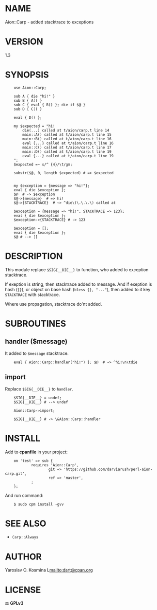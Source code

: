 # NAME

Aion::Carp - added stacktrace to exceptions

# VERSION

1.3

# SYNOPSIS

        use Aion::Carp;
        
        sub A { die "hi!" }
        sub B { A() }
        sub C { eval { B() }; die if $@ }
        sub D { C() }
        
        eval { D() };
        
        my $expected = "hi!
            die(...) called at t/aion/carp.t line 14
            main::A() called at t/aion/carp.t line 15
            main::B() called at t/aion/carp.t line 16
            eval {...} called at t/aion/carp.t line 16
            main::C() called at t/aion/carp.t line 17
            main::D() called at t/aion/carp.t line 19
            eval {...} called at t/aion/carp.t line 19
        ";
        $expected =~ s/^ {4}/\t/gm;
        
        substr($@, 0, length $expected) # => $expected
        
        
        my $exception = {message => "hi!"};
        eval { die $exception };
        $@  # -> $exception
        $@->{message}  # => hi!
        $@->{STACKTRACE}  # ~> ^die\(\.\.\.\) called at
        
        $exception = {message => "hi!", STACKTRACE => 123};
        eval { die $exception };
        $exception->{STACKTRACE} # -> 123
        
        $exception = [];
        eval { die $exception };
        $@ # --> []

# DESCRIPTION

This module replace `$SIG{__DIE__}` to function, who added to exception stacktrace.

If exeption is string, then stacktrace added to message. And if exeption is hash (`{}`), or object on base hash (`bless {}, "..."`), then added to it key `STACKTRACE` with stacktrace.

Where use propagation, stacktrace do'nt added.

# SUBROUTINES

## handler ($message)

It added to `$message` stacktrace.

        eval { Aion::Carp::handler("hi!") }; $@  # ~> ^hi!\n\tdie

## import

Replace `$SIG{__DIE__}` to `handler`.

        $SIG{__DIE__} = undef;
        $SIG{__DIE__} # --> undef
        
        Aion::Carp->import;
        
        $SIG{__DIE__} # -> \&Aion::Carp::handler

# INSTALL

Add to **cpanfile** in your project:

        on 'test' => sub {
                requires 'Aion::Carp',
                        git => 'https://github.com/darviarush/perl-aion-carp.git',
                        ref => 'master',
                ;
        };

And run command:

        $ sudo cpm install -gvv

# SEE ALSO

- `Carp::Always`

# AUTHOR

Yaroslav O. Kosmina L[mailto:dart@cpan.org](mailto:dart@cpan.org)

# LICENSE

⚖ **GPLv3**
